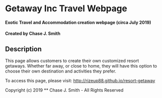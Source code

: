 # Getaway Inc Travel Webpage

#### Exotic Travel and Accommodation creation webpage (circa July 2019)

#### Created by Chase J. Smith

## Description

This page allows customers to create their own customized resort getaways. Whether far away, or close to home, they will have this option to choose their own destination and activities they prefer.

To access this page, please visit: http://rizeup88.github.io/resort-getaway

Copyright (c) 2019 ** Chase J. Smith - All Rights Reserved